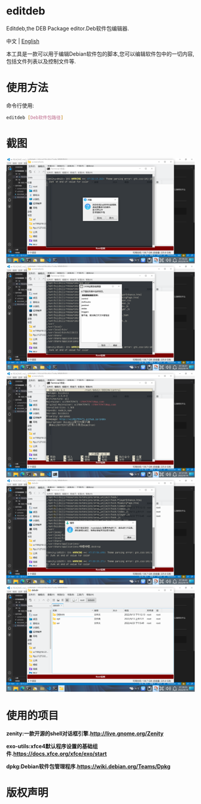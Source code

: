 # editdeb
Editdeb,the DEB Package editor.Deb软件包编辑器.

中文 | <a href="README_EN.md" target="_blank">English</a>

本工具是一款可以用于编辑Debian软件包的脚本,您可以编辑软件包中的一切内容,包括文件列表以及控制文件等.

# 使用方法

命令行使用:
```bash
editdeb [Deb软件包路径]
```
# 截图
![欢迎界面](screenshots/截图_2022-09-14_07-36-25.png)
![编辑菜单](screenshots/截图_2022-09-14_07-36-50.png)
![文件编辑](screenshots/截图_2022-09-14_07-37-07.png)
![打开目录后的提示](screenshots/截图_2022-09-14_07-38-45.png)
![解压路径](screenshots/截图_2022-09-14_07-38-58.png)
# 使用的项目
**zenity:一款开源的shell对话框引擎.http://live.gnome.org/Zenity**

**exo-utils:xfce4默认程序设置的基础组件.https://docs.xfce.org/xfce/exo/start**

**dpkg:Debian软件包管理程序.https://wiki.debian.org/Teams/Dpkg**

# 版权声明
